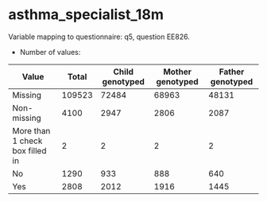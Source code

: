 # asthma_specialist_18m
Variable mapping to questionnaire: q5, question EE826.
- Number of values:

| Value | Total | Child genotyped | Mother genotyped | Father genotyped |
| ----- | ----- | --------------- | ---------------- | ---------------- |
| Missing | 109523 | 72484 | 68963 | 48131 |
| Non-missing | 4100 | 2947 | 2806 | 2087 |
| More than 1 check box filled in | 2 | 2 | 2 |2 |
| No | 1290 | 933 | 888 |640 |
| Yes | 2808 | 2012 | 1916 |1445 |



